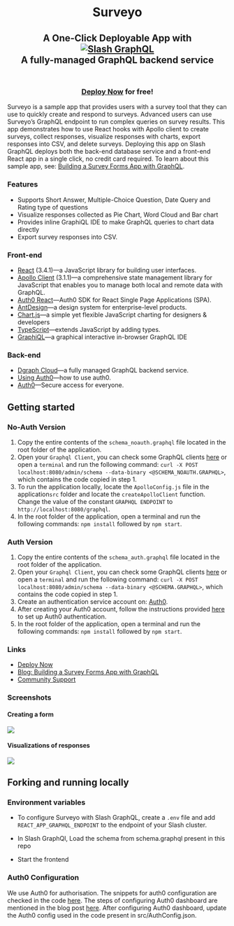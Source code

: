 <div style="padding-top: 5px; padding-bottom: 10px;">
  <h1 align="center">Surveyo</h1>
  <h2 align="center">
    A One-Click Deployable App with<br />
    <a href="https://dgraph.io/slash-graphql" target="_blank">
      <img src="https://dgraph.io/assets/images/slashgraphql-logo.svg" alt="Slash GraphQL" />
    </a><br />
    A fully-managed GraphQL backend service
  </h2>
</div>

<h3 align="center"><a href="https://dgraph.io/docs/learn/developer/todo-app-tutorial/todo-deploy/" target="_blank">Deploy Now</a> for free!</h3>

Surveyo is a sample app that provides users with a survey tool that they can use to quickly create and respond to surveys. Advanced users can use Surveyo’s GraphQL endpoint to run complex queries on survey results. This app demonstrates how to use React hooks with Apollo client to create surveys, collect responses, visualize responses with charts, export responses into CSV, and delete surveys. Deploying this app on Slash GraphQL deploys both the back-end database service and a front-end React app in a single click, no credit card required. To learn about this sample app, see: [Building a Survey Forms App with GraphQL](https://dgraph.io/blog/post/surveyo-into/).

### Features

- Supports Short Answer, Multiple-Choice Question, Date Query and Rating type of questions
- Visualize responses collected as Pie Chart, Word Cloud and Bar chart
- Provides inline GraphiQL IDE to make GraphQL queries to chart data directly
- Export survey responses into CSV.

### Front-end

- [React](https://reactjs.org/) (3.4.1)—a JavaScript library for building user interfaces.
- [Apollo Client](https://www.npmjs.com/package/apollo-client) (3.1.1)—a comprehensive state management library for JavaScript that enables you to manage both local and remote data with GraphQL.
- [Auth0 React](https://github.com/auth0/auth0-react)—Auth0 SDK for React Single Page Applications (SPA).
- [AntDesign](https://ant.design/)—a design system for enterprise-level products.
- [Chart.js](https://www.chartjs.org/)—a simple yet flexible JavaScript charting for designers & developers
- [TypeScript](https://www.typescriptlang.org/)—extends JavaScript by adding types.
- [GraphiQL](https://github.com/graphql/graphiql)—a graphical interactive in-browser GraphQL IDE

### Back-end

- [Dgraph Cloud](https://cloud.dgraph.io/)—a fully managed GraphQL backend service.
- [Using Auth0](https://dgraph.io/docs/learn/developer/todo-app-tutorial/todo-auth0-jwt/)—how to use auth0. 
- [Auth0](https://auth0.com/)—Secure access for everyone.

## Getting started

### No-Auth Version

1. Copy the entire contents of the `schema_noauth.graphql` file located in the root folder of the application.
2. Open your `Graphql Client`, you can check some GraphQL clients [here](https://dgraph.io/docs/graphql/quick-start/#testing-your-graphql-api) or open a `terminal` and run the following command: `curl -X POST localhost:8080/admin/schema --data-binary <@SCHEMA_NOAUTH.GRAPHQL>`, which contains the code copied in step 1.
3. To run the application locally, locate the `ApolloConfig.js` file in the application`src` folder and locate the `createApolloClient` function. Change the value of the constant `GRAPHQL ENDPOINT` to `http://localhost:8080/graphql`.
4. In the root folder of the application, open a terminal and run the following commands: `npm install` followed by `npm start`.

### Auth Version

1. Copy the entire contents of the `schema_auth.graphql` file located in the root folder of the application.
2. Open your `Graphql Client`, you can check some GraphQL clients [here](https://dgraph.io/docs/graphql/quick-start/#testing-your-graphql-api) or open a `terminal` and run the following command: `curl -X POST localhost:8080/admin/schema --data-binary <@SCHEMA.GRAPHQL>`, which contains the code copied in step 1.
3. Create an authentication service account on: [Auth0](https://auth0.com/).
4. After creating your Auth0 account, follow the instructions provided [here](https://dgraph.io/docs/learn/developer/todo-app-tutorial/todo-auth0-jwt/) to set up Auth0 authentication. 
5. In the root folder of the application, open a terminal and run the following commands: `npm install` followed by `npm start`.

### Links

- [Deploy Now](https://dgraph.io/docs/learn/developer/todo-app-tutorial/todo-deploy/)
- [Blog: Building a Survey Forms App with GraphQL](https://dgraph.io/blog/post/surveyo-into/)
- [Community Support](https://discuss.dgraph.io/)


### Screenshots

#### Creating a form

<img src="public/Create-Form.gif" />

#### Visualizations of responses

<img src="public/Charts.gif" />

## Forking and running locally

### Environment variables

- To configure Surveyo with Slash GraphQL, create a `.env` file and add `REACT_APP_GRAPHQL_ENDPOINT` to the endpoint of your Slash cluster.

- In Slash GraphQl, Load the schema from schema.graphql present in this repo

- Start the frontend

### Auth0 Configuration

We use Auth0 for authorisation. The snippets for auth0 configuration are checked in the code [here](https://github.com/rahulgurnani/surveyo/tree/master/auth0_snippets). The steps of configuring Auth0 dashboard are mentioned in the blog post [here](https://dgraph.io/blog/post/surveyo-into/).
After configuring Auth0 dashboard, update the Auth0 config used in the code present in src/AuthConfig.json.
